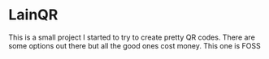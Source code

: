 # LainQR

This is a small project I started to try to create pretty QR codes. There are some options out there but all the good ones cost money. This one is FOSS
